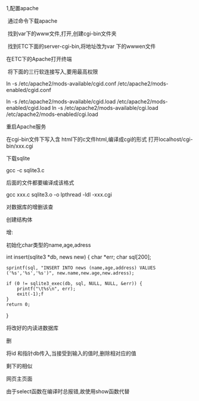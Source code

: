 1,配置apache

​	通过命令下载apache

​	找到var下的www文件,打开,创建cgi-bin文件夹

​	找到ETC下面的server-cgi-bin,将地址改为var 下的wwwen文件

   在ETC下的Apache打开终端

​	将下面的三行软连接写入,要用最高权限

 ln -s /etc/apache2/mods-available/cgid.conf /etc/apache2/mods-enabled/cgid.conf

ln -s /etc/apache2/mods-available/cgid.load /etc/apache2/mods-enabled/cgid.load 
ln -s /etc/apache2/mods-available/cgi.load /etc/apache2/mods-enabled/cgi.load

重启Apache服务

在cgi-bin文件下写入含
html下的c文件html,编译成cgi的形式 打开localhost/cgi-bin/xxx.cgi

下载sqlite

gcc -c sqlite3.c 

后面的文件都要编译成该格式

gcc xxx.c sqlite3.o -o lpthread -ldl -xxx.cgi

对数据库的增删该查

创建结构体

增:

初始化char类型的name,age,adress

int insert(sqlite3 *db, news new) {
    char *err;
    char sql[200];

    sprintf(sql, "INSERT INTO news (name,age,address) VALUES ('%s','%s','%s')", new.name,new.age,new.adress);
    
    if (0 != sqlite3_exec(db, sql, NULL, NULL, &err)) {
        printf("\t%s\n", err);
        exit(-1);f
    }
    return 0;
}

将改好的内读进数据库

删

将id 和指针db传入,当接受到输入的值时,删除相对应的值

剩下的相似

网页主页面

由于select函数在编译时总报错,故使用show函数代替



